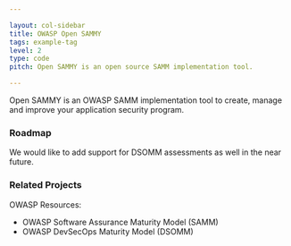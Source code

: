 ```yaml
---

layout: col-sidebar
title: OWASP Open SAMMY
tags: example-tag
level: 2
type: code
pitch: Open SAMMY is an open source SAMM implementation tool. 

---
```


Open SAMMY is an OWASP SAMM implementation tool to create, manage and improve your application security program.

### Roadmap
We would like to add support for DSOMM assessments as well in the near future.

### Related Projects
OWASP Resources:
- OWASP Software Assurance Maturity Model (SAMM)
- OWASP DevSecOps Maturity Model (DSOMM)